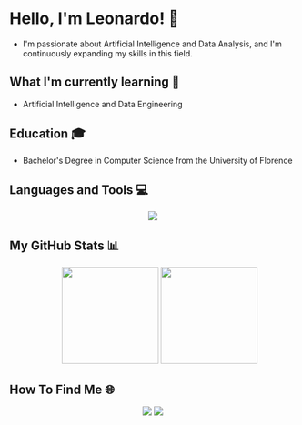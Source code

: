 # Hello, I'm Leonardo! 👋
- I'm passionate about Artificial Intelligence and Data Analysis, and I'm continuously expanding my skills in this field.

## What I'm currently learning 🌱
- Artificial Intelligence and Data Engineering

## Education 🎓
- Bachelor's Degree in Computer Science  from the University of Florence

## Languages and Tools 💻
<p align="center">
  <a href="https://skillicons.dev">
    <img src="https://skillicons.dev/icons?i=c,cpp,anaconda,pycharm,py,pytorch,sklearn,matlab,html,css,tailwind,redis,mongodb,mysql,ubuntu,linux,java,maven,idea,docker,vscode,latex" />
  </a>
</p>


## My GitHub Stats 📊
<div>
<ul align="center", href="https://github.com/anuraghazra/github-readme-stats">
    <img height=170, src="https://github-readme-stats.vercel.app/api/top-langs/?username=leobargiotti&layout=compact&theme=dark&size_weight=0.5&count_weight=0.5">
    <img height=170, src = "https://github-readme-stats.vercel.app/api?username=leobargiotti&show_icons=true&theme=dark">
</ul>
</div>

## How To Find Me 🌐
<p align="center">
  <a style="text-decoration: none;" href="https://www.instagram.com/bargiottileo">
    <img src="https://skillicons.dev/icons?i=instagram"/>
  </a>
  <a style="text-decoration: none;"href="www.linkedin.com/in/leonardo-bargiotti-51a417232">
    <img src="https://skillicons.dev/icons?i=linkedin"/>
  </a>
</p>

<!--
**leobargiotti/leobargiotti** is a ✨ _special_ ✨ repository because its `README.md` (this file) appears on your GitHub profile.

Here are some ideas to get you started:

- 🔭 I’m currently working on ...
- 🌱 I’m currently learning ...
- 👯 I’m looking to collaborate on ...
- 🤔 I’m looking for help with ...
- 💬 Ask me about ...
- 📫 How to reach me: ...
- 😄 Pronouns: ...
- ⚡ Fun fact: ...
-->
